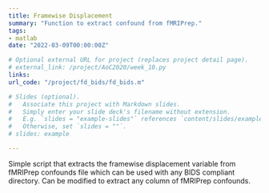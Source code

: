 ```yaml
---
title: Framewise Displacement
summary: "Function to extract confound from fMRIPrep."
tags:
- matlab
date: "2022-03-09T00:00:00Z"

# Optional external URL for project (replaces project detail page).
# external_link: /project/AoC2020/week_10.py
links:
url_code: "/project/fd_bids/fd_bids.m"

# Slides (optional).
#   Associate this project with Markdown slides.
#   Simply enter your slide deck's filename without extension.
#   E.g. `slides = "example-slides"` references `content/slides/example-slides.md`.
#   Otherwise, set `slides = ""`.
# slides: example

---
```


Simple script that extracts the framewise displacement variable from fMRIPrep confounds file which can be used with any BIDS compliant directory. Can be modified to extract any column of fMRIPrep confounds.